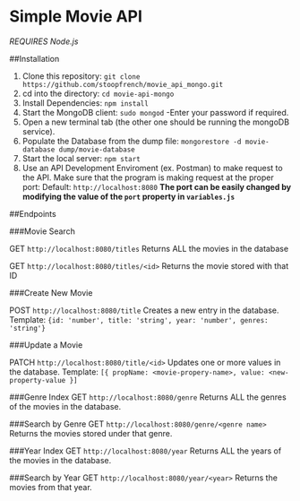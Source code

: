 # Simple Movie API

*REQUIRES Node.js*

##Installation

1. Clone this repository:
	`git clone https://github.com/stoopfrench/movie_api_mongo.git`
2. cd into the directory:
	`cd movie-api-mongo`
3. Install Dependencies:
	`npm install`
4. Start the MongoDB client:
	`sudo mongod`
	-Enter your password if required.
5. Open a new terminal tab (the other one should be running the mongoDB service).
6. Populate the Database from the dump file:
	`mongorestore -d movie-database dump/movie-database`
7. Start the local server:
	`npm start`
8. Use an API Development Enviroment (ex. Postman) to make request to the API.
	Make sure that the program is making request at the proper port:
		Default: `http://localhost:8080` 
		**The port can be easily changed by modifying the value of the `port` property in `variables.js`**


##Endpoints

###Movie Search

GET `http://localhost:8080/titles`
 	Returns ALL the movies in the database

GET `http://localhost:8080/titles/<id>`
 	Returns the movie stored with that ID

###Create New Movie

POST `http://localhost:8080/title`
	Creates a new entry in the database.
	Template: `{id: 'number', title: 'string', year: 'number', genres: 'string'}`

###Update a Movie

PATCH `http://localhost:8080/title/<id>`
	Updates one or more values in the database.
	Template: `[{ propName: <movie-propery-name>, value: <new-property-value }]`

###Genre Index
GET `http://localhost:8080/genre`
	Returns ALL the genres of the movies in the database.

###Search by Genre
GET `http://localhost:8080/genre/<genre name>`
	Returns the movies stored under that genre.

###Year Index
GET `http://localhost:8080/year`
	Returns ALL the years of the movies in the database.

###Search by Year
GET `http://localhost:8080/year/<year>`
	Returns the movies from that year.





